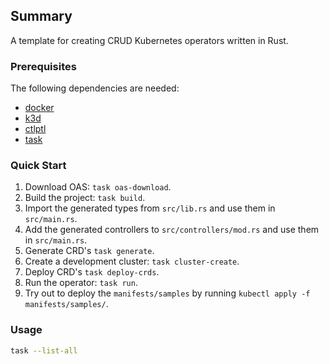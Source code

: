 ## Summary

A template for creating CRUD Kubernetes operators written in Rust.

### Prerequisites

The following dependencies are needed:

- [docker](https://docs.docker.com/engine/install/)
- [k3d](https://k3d.io/v5.6.0/#releases)
- [ctlptl](https://formulae.brew.sh/formula/ctlptl)
- [task](https://taskfile.dev/installation/)

### Quick Start

1. Download OAS: `task oas-download`.
2. Build the project: `task build`.
3. Import the generated types from `src/lib.rs` and use them in `src/main.rs`.
4. Add the generated controllers to `src/controllers/mod.rs` and use them in `src/main.rs`.
5. Generate CRD's `task generate`.
6. Create a development cluster: `task cluster-create`.
7. Deploy CRD's `task deploy-crds`.
8. Run the operator: `task run`.
9. Try out to deploy the `manifests/samples` by running `kubectl apply -f manifests/samples/`.

### Usage

```sh
task --list-all
```
